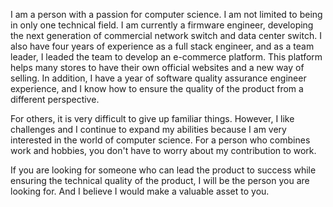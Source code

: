 I am a person with a passion for computer science. I am not limited to being in only one technical field. I am currently a firmware engineer, developing the next generation of commercial network switch and data center switch. I also have four years of experience as a full stack engineer, and as a team leader, I leaded the team to develop an e-commerce platform. This platform helps many stores to have their own official websites and a new way of selling. In addition, I have a year of software quality assurance engineer experience, and I know how to ensure the quality of the product from a different perspective.

For others, it is very difficult to give up familiar things. However, I like challenges and I continue to expand my abilities because I am very interested in the world of computer science. For a person who combines work and hobbies, you don't have to worry about my contribution to work.

If you are looking for someone who can lead the product to success while ensuring the technical quality of the product, I will be the person you are looking for. And I believe I would make a valuable asset to you.

<!---
williamhsucs/williamhsucs is a ✨ special ✨ repository because its `README.md` (this file) appears on your GitHub profile.
You can click the Preview link to take a look at your changes.
--->
